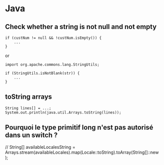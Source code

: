 # Java

## Check whether a string is not null and not empty


    if (custNum != null && !custNum.isEmpty()) {
        ...
    }

or

    import org.apache.commons.lang.StringUtils;
    
    if (StringUtils.isNotBlank(str)) {
        ...
    } 

## toString arrays

    String lines[] = ...;
    System.out.println(java.util.Arrays.toString(lines));

## Pourquoi le type primitif long n'est pas autorisé dans un switch ?

// String[] availableLocalesString = Arrays.stream(availableLocales).map(Locale::toString).toArray(String[]::new);
   		